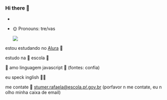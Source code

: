 ### Hi there 👋

- 
- 🌞 Pronouns: tre/vas

  ![](https://media.tenor.com/Aind6W80t_4AAAAC/cat-kitty.gif)

estou estudando no [Alura](https://www.alura.com.br)   🤬

estudo na 🏫 escola 🏫

🥰 amo linguagem javascript 🥰 (fontes: confia)

eu speck inglish 🏳️‍🌈

me contate 📧 stumer.rafaela@escola.pŕ.gov.br
(porfavor n me contate, eu n olho minha caixa de email)
